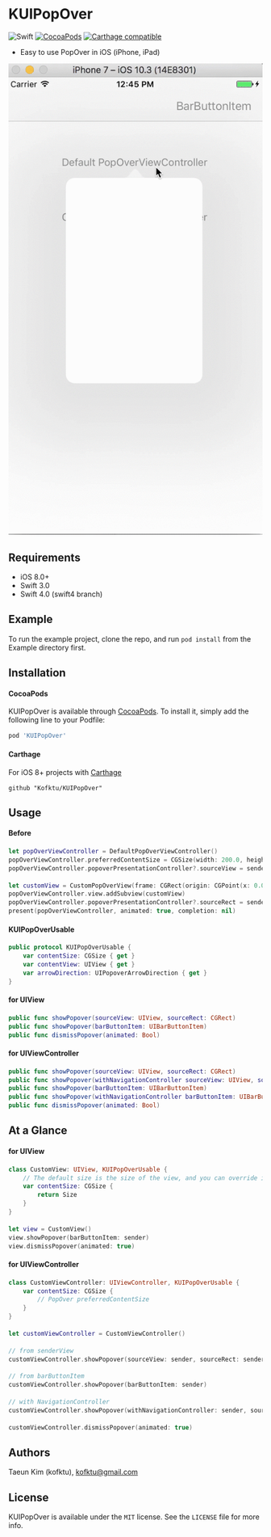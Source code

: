 # KUIPopOver

![Swift](https://img.shields.io/badge/Swift-3.0-orange.svg)
[![CocoaPods](http://img.shields.io/cocoapods/v/KUIPopOver.svg?style=flat)](http://cocoapods.org/?q=name%3AKUIPopOver%20author%3AKofktu)
[![Carthage compatible](https://img.shields.io/badge/Carthage-compatible-4BC51D.svg?style=flat)](https://github.com/Carthage/Carthage)

- Easy to use PopOver in iOS (iPhone, iPad)

![alt tag](Screenshot/KUIPopOver.gif)

## Requirements
- iOS 8.0+
- Swift 3.0
- Swift 4.0 (swift4 branch) 

## Example
To run the example project, clone the repo, and run `pod install` from the Example directory first.

## Installation

#### CocoaPods
KUIPopOver is available through [CocoaPods](http://cocoapods.org). To install
it, simply add the following line to your Podfile:

```ruby
pod 'KUIPopOver'
```

#### Carthage
For iOS 8+ projects with [Carthage](https://github.com/Carthage/Carthage)

```
github "Kofktu/KUIPopOver"
```

## Usage

#### Before

```swift
let popOverViewController = DefaultPopOverViewController()
popOverViewController.preferredContentSize = CGSize(width: 200.0, height: 300.0)
popOverViewController.popoverPresentationController?.sourceView = sender

let customView = CustomPopOverView(frame: CGRect(origin: CGPoint(x: 0.0, y: 0.0), size: CGSize(width: 200.0, height: 300.0)))
popOverViewController.view.addSubview(customView)
popOverViewController.popoverPresentationController?.sourceRect = sender.bounds
present(popOverViewController, animated: true, completion: nil)
```

#### KUIPopOverUsable

```swift
public protocol KUIPopOverUsable {
    var contentSize: CGSize { get }
    var contentView: UIView { get }
    var arrowDirection: UIPopoverArrowDirection { get }
}

```

#### for UIView

```swift
public func showPopover(sourceView: UIView, sourceRect: CGRect)
public func showPopover(barButtonItem: UIBarButtonItem)
public func dismissPopover(animated: Bool)
```

#### for UIViewController

```swift
public func showPopover(sourceView: UIView, sourceRect: CGRect)
public func showPopover(withNavigationController sourceView: UIView, sourceRect: CGRect)
public func showPopover(barButtonItem: UIBarButtonItem)
public func showPopover(withNavigationController barButtonItem: UIBarButtonItem)
public func dismissPopover(animated: Bool)
```

## At a Glance

#### for UIView

```swift
class CustomView: UIView, KUIPopOverUsable {
    // The default size is the size of the view, and you can override it if you want to customize it.
    var contentSize: CGSize {
    	return Size
    }
}

let view = CustomView()
view.showPopover(barButtonItem: sender)
view.dismissPopover(animated: true)
```

#### for UIViewController

```swift
class CustomViewController: UIViewController, KUIPopOverUsable {
    var contentSize: CGSize {
	    // PopOver preferredContentSize
    }
}

let customViewController = CustomViewController()

// from senderView
customViewController.showPopover(sourceView: sender, sourceRect: sender.bounds)

// from barButtonItem
customViewController.showPopover(barButtonItem: sender)

// with NavigationController
customViewController.showPopover(withNavigationController: sender, sourceRect: sender.bounds)

customViewController.dismissPopover(animated: true)
```

## Authors

Taeun Kim (kofktu), <kofktu@gmail.com>

## License

KUIPopOver is available under the ```MIT``` license. See the ```LICENSE``` file for more info.
